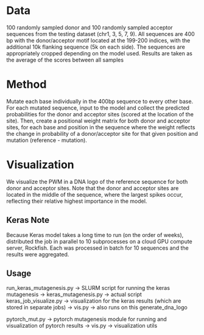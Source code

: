 # Data
100 randomly sampled donor and 100 randomly sampled acceptor sequences from the testing dataset (chr1, 3, 5, 7, 9). All sequences are 400 bp with the donor/acceptor motif located at the 199-200 indices, with the additional 10k flanking sequence (5k on each side). The sequences are appropriately cropped depending on the model used. Results are taken as the average of the scores between all samples

# Method
Mutate each base individually in the 400bp sequence to every other base. For each mutated sequence, input to the model and collect the predicted probabilities for the donor and acceptor sites (scored at the location of the site). Then, create a positional weight matrix for both donor and acceptor sites, for each base and position in the sequence where the weight reflects the change in probability of a donor/acceptor site for that given position and mutation (reference - mutation).

# Visualization
We visualize the PWM in a DNA logo of the reference sequence for both donor and acceptor sites. Note that the donor and acceptor sites are located in the middle of the sequence, where the largest spikes occur, reflecting their relative highest importance in the model. 

## Keras Note
Because Keras model takes a long time to run (on the order of weeks), distributed the job in parallel to 10 subprocesses on a cloud GPU compute server, Rockfish. Each was processed in batch for 10 sequences and the results were aggregated. 

## Usage
run_keras_mutagenesis.py -> SLURM script for running the keras mutagenesis
    -> keras_mutagenesis.py -> actual script
keras_job_visualize.py -> visualization for the keras results (which are stored in separate jobs)
    -> vis.py -> also runs on this generate_dna_logo

pytorch_mut.py -> pytorch mutagenesis module for running and visualization of pytorch results
    -> vis.py -> visualization utils